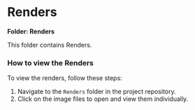 # Renders

**Folder: Renders**

This folder contains Renders.

### How to view the Renders

To view the renders, follow these steps:

1. Navigate to the `Renders` folder in the project repository.
2. Click on the image files to open and view them individually.
